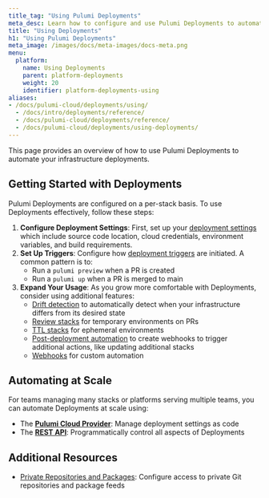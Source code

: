 ```yaml
---
title_tag: "Using Pulumi Deployments"
meta_desc: Learn how to configure and use Pulumi Deployments to automate your infrastructure deployments
title: "Using Deployments"
h1: "Using Pulumi Deployments"
meta_image: /images/docs/meta-images/docs-meta.png
menu:
  platform:
    name: Using Deployments
    parent: platform-deployments
    weight: 20
    identifier: platform-deployments-using
aliases:
- /docs/pulumi-cloud/deployments/using/
  - /docs/intro/deployments/reference/
  - /docs/pulumi-cloud/deployments/reference/
  - /docs/pulumi-cloud/deployments/using-deployments/
---
```


This page provides an overview of how to use Pulumi Deployments to automate your infrastructure deployments.

## Getting Started with Deployments

Pulumi Deployments are configured on a per-stack basis. To use Deployments effectively, follow these steps:

1. **Configure Deployment Settings**: First, set up your [deployment settings](./settings) which include source code location, cloud credentials, environment variables, and build requirements.
1. **Set Up Triggers**: Configure how [deployment triggers](./triggers) are initiated. A common pattern is to:
   - Run a `pulumi preview` when a PR is created
   - Run a `pulumi up` when a PR is merged to main
1. **Expand Your Usage**: As you grow more comfortable with Deployments, consider using additional features:
   - [Drift detection](../drift) to automatically detect when your infrastructure differs from its desired state
   - [Review stacks](../review-stacks) for temporary environments on PRs
   - [TTL stacks](../ttl) for ephemeral environments
   - [Post-deployment automation](./post-automation) to create webhooks to trigger additional actions, like updating additional stacks
   - [Webhooks](/docs/platform/webhooks/#deployment-webhooks) for custom automation

## Automating at Scale

For teams managing many stacks or platforms serving multiple teams, you can automate Deployments at scale using:

- The **[Pulumi Cloud Provider](/registry/packages/pulumiservice/api-docs/deploymentsettings)**: Manage deployment settings as code
- The **[REST API](../api)**: Programmatically control all aspects of Deployments

## Additional Resources

- [Private Repositories and Packages](./private-repositories): Configure access to private Git repositories and package feeds
